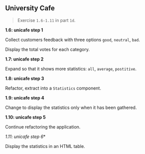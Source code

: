 ## University Cafe

> Exercise `1.6-1.11` in part `1d`.

**1.6: unicafe step 1**

Collect customers feedback with three options `good`, `neutral`, `bad`.

Display the total votes for each category.

**1.7: unicafe step 2**

Expand so that it shows more statistics: `all`, `average`, `postitive`.

**1.8: unicafe step 3**

Refactor, extract into a `Statistics` component.

**1.9: unicafe step 4**

Change to display the statistics only when it has been gathered.

**1.10: unicafe step 5**

Continue refactoring the application.

**1.11*: unicafe step 6**

Display the statistics in an HTML table.
